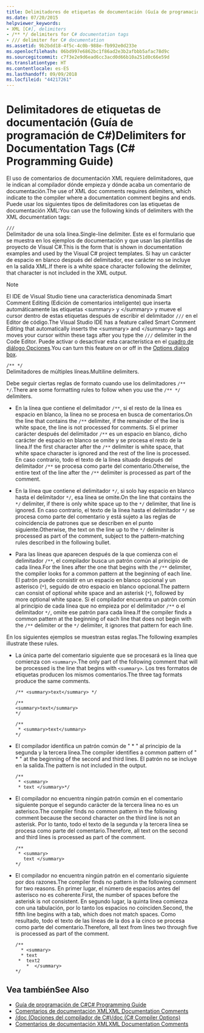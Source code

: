 ```yaml
---
title: Delimitadores de etiquetas de documentación (Guía de programación de C#)
ms.date: 07/20/2015
helpviewer_keywords:
- XML [C#], delimiters
- /** */ delimiters for C# documentation tags
- /// delimiter for C# documentation
ms.assetid: 9b2bdd18-4f5c-4c0b-988e-fb992e0d233e
ms.openlocfilehash: 06bd997e6862bc1f86ad2e3b2afbbb5afac78d9c
ms.sourcegitcommit: c7f3e2e9d6ead6cc3acd0d66b10a251d0c66e59d
ms.translationtype: HT
ms.contentlocale: es-ES
ms.lasthandoff: 09/09/2018
ms.locfileid: "44217261"
---
```

# <a name="delimiters-for-documentation-tags-c-programming-guide"></a><span data-ttu-id="64a65-102">Delimitadores de etiquetas de documentación (Guía de programación de C#)</span><span class="sxs-lookup"><span data-stu-id="64a65-102">Delimiters for Documentation Tags (C# Programming Guide)</span></span>
<span data-ttu-id="64a65-103">El uso de comentarios de documentación XML requiere delimitadores, que le indican al compilador dónde empieza y dónde acaba un comentario de documentación.</span><span class="sxs-lookup"><span data-stu-id="64a65-103">The use of XML doc comments requires delimiters, which indicate to the compiler where a documentation comment begins and ends.</span></span> <span data-ttu-id="64a65-104">Puede usar los siguientes tipos de delimitadores con las etiquetas de documentación XML:</span><span class="sxs-lookup"><span data-stu-id="64a65-104">You can use the following kinds of delimiters with the XML documentation tags:</span></span>  
  
 `///`  
 <span data-ttu-id="64a65-105">Delimitador de una sola línea.</span><span class="sxs-lookup"><span data-stu-id="64a65-105">Single-line delimiter.</span></span> <span data-ttu-id="64a65-106">Este es el formulario que se muestra en los ejemplos de documentación y que usan las plantillas de proyecto de Visual C#.</span><span class="sxs-lookup"><span data-stu-id="64a65-106">This is the form that is shown in documentation examples and used by the Visual C# project templates.</span></span> <span data-ttu-id="64a65-107">Si hay un carácter de espacio en blanco después del delimitador, ese carácter no se incluye en la salida XML.</span><span class="sxs-lookup"><span data-stu-id="64a65-107">If there is a white space character following the delimiter, that character is not included in the XML output.</span></span>  
  
> [!NOTE]
>  <span data-ttu-id="64a65-108">El IDE de Visual Studio tiene una característica denominada Smart Comment Editing (Edición de comentarios inteligente) que inserta automáticamente las etiquetas \<summary> y \</summary> y mueve el cursor dentro de estas etiquetas después de escribir el delimitador `///` en el Editor de código.</span><span class="sxs-lookup"><span data-stu-id="64a65-108">The Visual Studio IDE has a feature called Smart Comment Editing that automatically inserts the \<summary> and \</summary> tags and moves your cursor within these tags after you type the `///` delimiter in the Code Editor.</span></span> <span data-ttu-id="64a65-109">Puede activar o desactivar esta característica en el [cuadro de diálogo Opciones](/visualstudio/ide/reference/options-text-editor-csharp-advanced).</span><span class="sxs-lookup"><span data-stu-id="64a65-109">You can turn this feature on or off in the [Options dialog box](/visualstudio/ide/reference/options-text-editor-csharp-advanced).</span></span>  
  
 `/** */`  
 <span data-ttu-id="64a65-110">Delimitadores de múltiples líneas.</span><span class="sxs-lookup"><span data-stu-id="64a65-110">Multiline delimiters.</span></span>  
  
 <span data-ttu-id="64a65-111">Debe seguir ciertas reglas de formato cuando use los delimitadores `/** */`.</span><span class="sxs-lookup"><span data-stu-id="64a65-111">There are some formatting rules to follow when you use the `/** */` delimiters.</span></span>  
  
-   <span data-ttu-id="64a65-112">En la línea que contiene el delimitador `/**`, si el resto de la línea es espacio en blanco, la línea no se procesa en busca de comentarios.</span><span class="sxs-lookup"><span data-stu-id="64a65-112">On the line that contains the `/**` delimiter, if the remainder of the line is white space, the line is not processed for comments.</span></span> <span data-ttu-id="64a65-113">Si el primer carácter después del delimitador `/**` es un espacio en blanco, dicho carácter de espacio en blanco se omite y se procesa el resto de la línea.</span><span class="sxs-lookup"><span data-stu-id="64a65-113">If the first character after the `/**` delimiter is white space, that white space character is ignored and the rest of the line is processed.</span></span> <span data-ttu-id="64a65-114">En caso contrario, todo el texto de la línea situado después del delimitador `/**` se procesa como parte del comentario.</span><span class="sxs-lookup"><span data-stu-id="64a65-114">Otherwise, the entire text of the line after the `/**` delimiter is processed as part of the comment.</span></span>  
  
-   <span data-ttu-id="64a65-115">En la línea que contiene el delimitador `*/`, si solo hay espacio en blanco hasta el delimitador `*/`, esa línea se omite.</span><span class="sxs-lookup"><span data-stu-id="64a65-115">On the line that contains the `*/` delimiter, if there is only white space up to the `*/` delimiter, that line is ignored.</span></span> <span data-ttu-id="64a65-116">En caso contrario, el texto de la línea hasta el delimitador `*/` se procesa como parte del comentario y está sujeto a las reglas de coincidencia de patrones que se describen en el punto siguiente.</span><span class="sxs-lookup"><span data-stu-id="64a65-116">Otherwise, the text on the line up to the `*/` delimiter is processed as part of the comment, subject to the pattern-matching rules described in the following bullet.</span></span>  
  
-   <span data-ttu-id="64a65-117">Para las líneas que aparecen después de la que comienza con el delimitador `/**`, el compilador busca un patrón común al principio de cada línea.</span><span class="sxs-lookup"><span data-stu-id="64a65-117">For the lines after the one that begins with the `/**` delimiter, the compiler looks for a common pattern at the beginning of each line.</span></span> <span data-ttu-id="64a65-118">El patrón puede consistir en un espacio en blanco opcional y un asterisco (`*`), seguido de otro espacio en blanco opcional.</span><span class="sxs-lookup"><span data-stu-id="64a65-118">The pattern can consist of optional white space and an asterisk (`*`), followed by more optional white space.</span></span> <span data-ttu-id="64a65-119">Si el compilador encuentra un patrón común al principio de cada línea que no empieza por el delimitador `/**` o el delimitador `*/`, omite ese patrón para cada línea.</span><span class="sxs-lookup"><span data-stu-id="64a65-119">If the compiler finds a common pattern at the beginning of each line that does not begin with the `/**` delimiter or the `*/` delimiter, it ignores that pattern for each line.</span></span>  
  
 <span data-ttu-id="64a65-120">En los siguientes ejemplos se muestran estas reglas.</span><span class="sxs-lookup"><span data-stu-id="64a65-120">The following examples illustrate these rules.</span></span>  
  
-   <span data-ttu-id="64a65-121">La única parte del comentario siguiente que se procesará es la línea que comienza con `<summary>`.</span><span class="sxs-lookup"><span data-stu-id="64a65-121">The only part of the following comment that will be processed is the line that begins with `<summary>`.</span></span> <span data-ttu-id="64a65-122">Los tres formatos de etiquetas producen los mismos comentarios.</span><span class="sxs-lookup"><span data-stu-id="64a65-122">The three tag formats produce the same comments.</span></span>  
  
    ```  
    /** <summary>text</summary> */   
  
    /**   
    <summary>text</summary>   
    */   
  
    /**   
     * <summary>text</summary>   
    */  
    ```  
  
-   <span data-ttu-id="64a65-123">El compilador identifica un patrón común de " \* " al principio de la segunda y la tercera línea.</span><span class="sxs-lookup"><span data-stu-id="64a65-123">The compiler identifies a common pattern of " \* " at the beginning of the second and third lines.</span></span> <span data-ttu-id="64a65-124">El patrón no se incluye en la salida.</span><span class="sxs-lookup"><span data-stu-id="64a65-124">The pattern is not included in the output.</span></span>  
  
    ```  
    /**   
     * <summary>   
     * text </summary>*/   
    ```  
  
-   <span data-ttu-id="64a65-125">El compilador no encuentra ningún patrón común en el comentario siguiente porque el segundo carácter de la tercera línea no es un asterisco.</span><span class="sxs-lookup"><span data-stu-id="64a65-125">The compiler finds no common pattern in the following comment because the second character on the third line is not an asterisk.</span></span> <span data-ttu-id="64a65-126">Por lo tanto, todo el texto de la segunda y la tercera línea se procesa como parte del comentario.</span><span class="sxs-lookup"><span data-stu-id="64a65-126">Therefore, all text on the second and third lines is processed as part of the comment.</span></span>  
  
    ```  
    /**   
     * <summary>   
       text </summary>  
    */   
    ```  
  
-   <span data-ttu-id="64a65-127">El compilador no encuentra ningún patrón en el comentario siguiente por dos razones.</span><span class="sxs-lookup"><span data-stu-id="64a65-127">The compiler finds no pattern in the following comment for two reasons.</span></span> <span data-ttu-id="64a65-128">En primer lugar, el número de espacios antes del asterisco no es coherente.</span><span class="sxs-lookup"><span data-stu-id="64a65-128">First, the number of spaces before the asterisk is not consistent.</span></span> <span data-ttu-id="64a65-129">En segundo lugar, la quinta línea comienza con una tabulación, por lo tanto los espacios no coinciden.</span><span class="sxs-lookup"><span data-stu-id="64a65-129">Second, the fifth line begins with a tab, which does not match spaces.</span></span> <span data-ttu-id="64a65-130">Como resultado, todo el texto de las líneas de la dos a la cinco se procesa como parte del comentario.</span><span class="sxs-lookup"><span data-stu-id="64a65-130">Therefore, all text from lines two through five is processed as part of the comment.</span></span>  
  
    ```  
    /**   
      * <summary>   
      * text   
     *  text2   
        *  </summary>   
    */   
    ```  
  
## <a name="see-also"></a><span data-ttu-id="64a65-131">Vea también</span><span class="sxs-lookup"><span data-stu-id="64a65-131">See Also</span></span>

- [<span data-ttu-id="64a65-132">Guía de programación de C#</span><span class="sxs-lookup"><span data-stu-id="64a65-132">C# Programming Guide</span></span>](../../../csharp/programming-guide/index.md)  
- [<span data-ttu-id="64a65-133">Comentarios de documentación XML</span><span class="sxs-lookup"><span data-stu-id="64a65-133">XML Documentation Comments</span></span>](../../../csharp/programming-guide/xmldoc/xml-documentation-comments.md)  
- [<span data-ttu-id="64a65-134">/doc (Opciones del compilador de C#)</span><span class="sxs-lookup"><span data-stu-id="64a65-134">/doc (C# Compiler Options)</span></span>](../../../csharp/language-reference/compiler-options/doc-compiler-option.md)  
- [<span data-ttu-id="64a65-135">Comentarios de documentación XML</span><span class="sxs-lookup"><span data-stu-id="64a65-135">XML Documentation Comments</span></span>](../../../csharp/programming-guide/xmldoc/xml-documentation-comments.md)
